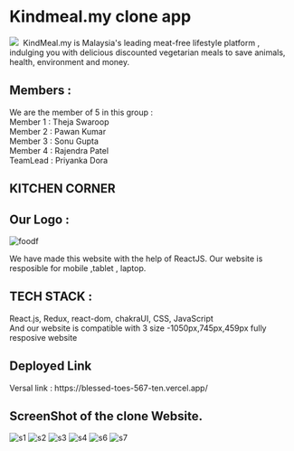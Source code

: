 <h1>Kindmeal.my clone app </h1>
<img src="https://www.kindmeal.my/images/logo-kindmeal.png"/>

<img src="" alt=""/>
KindMeal.my is Malaysia's leading meat-free lifestyle platform , indulging you with delicious discounted vegetarian meals to save animals, health, environment and money.

<h2>Members :</h2>

<p>
We are the member of 5 in this group :
 <br>
Member 1 : Theja Swaroop
  <br>
Member 2 : Pawan Kumar 
  <br>
Member 3 : Sonu Gupta
  <br>
Member 4 : Rajendra Patel
  <br>
TeamLead : Priyanka Dora
</p>

<h2> KITCHEN CORNER</H2>

<h2>Our Logo :</h2>


![foodf](https://user-images.githubusercontent.com/105920094/200612352-d5d40575-2896-46b4-8632-b3aef0ed8875.jpg)

We have made this website with the help of ReactJS.
Our website is resposible for mobile ,tablet , laptop.

<h2>TECH STACK :</h3>
<p>
React.js, Redux, react-dom, chakraUI, CSS, JavaScript 
</br>
And our website is compatible with 3 size -1050px,745px,459px 
fully resposive website
</p>

<h2>Deployed Link </h2>
<p>Versal link : https://blessed-toes-567-ten.vercel.app/</p>

<h2>ScreenShot of the clone Website.</h2>

![s1](https://user-images.githubusercontent.com/105920094/201532839-36a7bb13-512a-40cf-a463-276991abb001.png)
![s2](https://user-images.githubusercontent.com/105920094/201532841-d75eb24d-19c5-4252-8b50-3f185e54936b.png)
![s3](https://user-images.githubusercontent.com/105920094/201532853-f9f60e54-c65d-4df4-82a4-168cd9a153a8.png)
![s4](https://user-images.githubusercontent.com/105920094/201532857-9df362d7-f12e-49e6-a75f-0e0e9272c080.png)
![s6](https://user-images.githubusercontent.com/105920094/201533034-d9670ada-285d-4bfa-b9b3-bbbfc7093d03.png)
![s7](https://user-images.githubusercontent.com/105920094/201533042-27494eca-cca3-415c-ac8f-313422a7c6ad.png)


